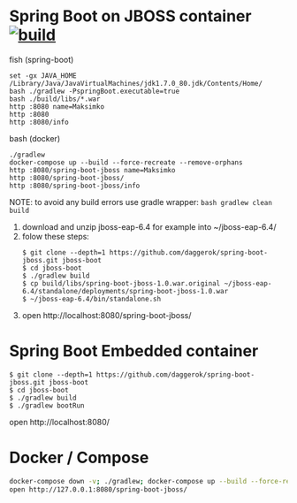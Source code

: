 Spring Boot on JBOSS container [![build](https://travis-ci.org/daggerok/spring-boot-jboss.svg?branch=master)](https://travis-ci.org/daggerok/spring-boot-jboss)
==============================

fish (spring-boot)

```fish
set -gx JAVA_HOME /Library/Java/JavaVirtualMachines/jdk1.7.0_80.jdk/Contents/Home/
bash ./gradlew -PspringBoot.executable=true
bash ./build/libs/*.war
http :8080 name=Maksimko
http :8080
http :8080/info
```

bash (docker)

```fish
./gradlew
docker-compose up --build --force-recreate --remove-orphans
http :8080/spring-boot-jboss name=Maksimko
http :8080/spring-boot-jboss/
http :8080/spring-boot-jboss/info
```

NOTE: to avoid any build errors use gradle wrapper: `bash gradlew clean build`

1. download and unzip jboss-eap-6.4 for example into ~/jboss-eap-6.4/
2. folow these steps:
    ```shell
    $ git clone --depth=1 https://github.com/daggerok/spring-boot-jboss.git jboss-boot
    $ cd jboss-boot
    $ ./gradlew build
    $ cp build/libs/spring-boot-jboss-1.0.war.original ~/jboss-eap-6.4/standalone/deployments/spring-boot-jboss-1.0.war
    $ ~/jboss-eap-6.4/bin/standalone.sh 
    ```
3. open http://localhost:8080/spring-boot-jboss/

Spring Boot Embedded container
==============================
```shell
$ git clone --depth=1 https://github.com/daggerok/spring-boot-jboss.git jboss-boot
$ cd jboss-boot
$ ./gradlew build
$ ./gradlew bootRun
```
open http://localhost:8080/

Docker / Compose
================
```bash
docker-compose down -v; ./gradlew; docker-compose up --build --force-recreate --remove-orphans
open http://127.0.0.1:8080/spring-boot-jboss/
```
